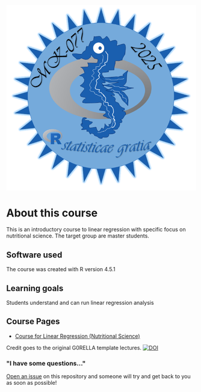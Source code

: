 ![logo](lecture/static/Seepferdchen.png)


# About this course

This is an introductory course to linear regression with specific focus on nutritional science. The target group are master students.

## Software used

The course was created with R version 4.5.1

## Learning goals

Students understand and can run linear regression analysis

## Course Pages
- [Course for Linear Regression (Nutritional Science)](https://betapi09.github.io/Linear-Regression-Test/)

Credit goes to the original G0RELLA template lectures.
[![DOI](https://zenodo.org/badge/DOI/10.5281/zenodo.4279400.svg)](https://doi.org/10.5281/zenodo.4279400)


### "I have some questions..."

[Open an issue]() on this repository and someone will try and get back to you as soon as possible!
